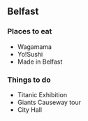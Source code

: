 ## Belfast 

### Places to eat 
* Wagamama
* Yo!Sushi
* Made in Belfast

### Things to do 
* Titanic Exhibition
* Giants Causeway tour
* City Hall

